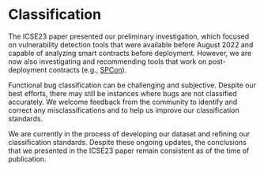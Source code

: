 # Classification

The ICSE23 paper presented our preliminary investigation, which focused on vulnerability detection tools that were available before August 2022 and capable of analyzing smart contracts before deployment. However, we are now also investigating and recommending tools that work on post-deployment contracts (e.g., [SPCon](https://personal.ntu.edu.sg/yi_li/files/Liu2022FPB.pdf)).

Functional bug classification can be challenging and subjective. Despite our best efforts, there may still be instances where bugs are not classified accurately. We welcome feedback from the community to identify and correct any misclassifications and to help us improve our classification standards.

We are currently in the process of developing our dataset and refining our classification standards. Despite these ongoing updates, the conclusions that we presented in the ICSE23 paper remain consistent as of the time of publication.
